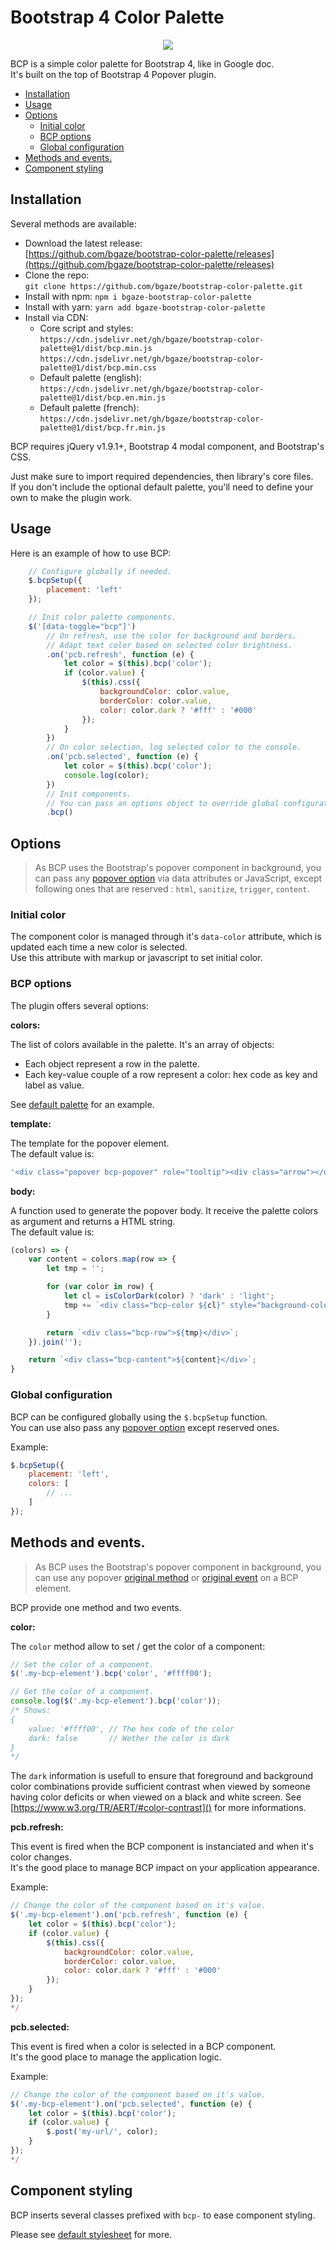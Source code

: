 # Bootstrap 4 Color Palette <!-- omit in toc -->

<p align="center">
    <img src="bcp.gif">
</p>

BCP is a simple color palette for Bootstrap 4, like in Google doc.  
It's built on the top of Bootstrap 4 Popover plugin.

- [Installation](#installation)
- [Usage](#usage)
- [Options](#options)
  - [Initial color](#initial-color)
  - [BCP options](#bcp-options)
  - [Global configuration](#global-configuration)
- [Methods and events.](#methods-and-events)
- [Component styling](#component-styling)

## Installation

Several methods are available:

*   Download the latest release:  
[https://github.com/bgaze/bootstrap-color-palette/releases](https://github.com/bgaze/bootstrap-color-palette/releases)
*   Clone the repo:  
`git clone https://github.com/bgaze/bootstrap-color-palette.git`
*   Install with npm:
`npm i bgaze-bootstrap-color-palette`
*   Install with yarn:
`yarn add bgaze-bootstrap-color-palette`
*   Install via CDN: 
    *   Core script and styles:  
`https://cdn.jsdelivr.net/gh/bgaze/bootstrap-color-palette@1/dist/bcp.min.js`  
`https://cdn.jsdelivr.net/gh/bgaze/bootstrap-color-palette@1/dist/bcp.min.css`
    *   Default palette (english):  
`https://cdn.jsdelivr.net/gh/bgaze/bootstrap-color-palette@1/dist/bcp.en.min.js`
    *   Default palette (french):  
`https://cdn.jsdelivr.net/gh/bgaze/bootstrap-color-palette@1/dist/bcp.fr.min.js`

BCP requires jQuery v1.9.1+, Bootstrap 4 modal component, and Bootstrap's CSS.

Just make sure to import required dependencies, then library's core files.  
If you don't include the optional default palette, you'll need to define your own to make the plugin work.

## Usage

Here is an example of how to use BCP:

```javascript
    // Configure globally if needed.
    $.bcpSetup({
        placement: 'left'
    });

    // Init color palette components.
    $('[data-toggle="bcp"]')
        // On refresh, use the color for background and borders.
        // Adapt text color based on selected color brightness.
        .on('pcb.refresh', function (e) {
            let color = $(this).bcp('color');
            if (color.value) {
                $(this).css({
                    backgroundColor: color.value,
                    borderColor: color.value,
                    color: color.dark ? '#fff' : '#000'
                });
            }
        })
        // On color selection, log selected color to the console.
        .on('pcb.selected', function (e) {
            let color = $(this).bcp('color');
            console.log(color);
        })
        // Init components.
        // You can pass an options object to override global configuration.
        .bcp()
```

## Options

> As BCP uses the Bootstrap's popover component in background, you can pass any [popover option](https://getbootstrap.com/docs/4.3/components/popovers/#options) 
> via data attributes or JavaScript, except following ones that are reserved : `html`, `sanitize`, `trigger`, `content`.

### Initial color

The component color is managed through it's `data-color` attribute, which is updated each time a new color is selected.  
Use this attribute with markup or javascript to set initial color.

### BCP options

The plugin offers several options:

**colors:**

The list of colors available in the palette. It's an array of objects: 

+ Each object represent a row in the palette.
+ Each key-value couple of a row represent a color: hex code as key and label as value.

See [default palette](./src/bcp.en.js) for an example.

**template:**

The template for the popover element.  
The default value is:

```javascript
'<div class="popover bcp-popover" role="tooltip"><div class="arrow"></div><h3 class="popover-header"></h3><div class="popover-body"></div></div>'
```

**body:**

A function used to generate the popover body. It receive the palette colors as argument and returns a HTML string.  
The default value is:

```javascript
(colors) => {
    var content = colors.map(row => {
        let tmp = '';

        for (var color in row) {
            let cl = isColorDark(color) ? 'dark' : 'light';
            tmp += `<div class="bcp-color ${cl}" style="background-color: ${color};" data-color="${color}" title="${row[color]}"></div>`;
        }

        return `<div class="bcp-row">${tmp}</div>`;
    }).join('');

    return `<div class="bcp-content">${content}</div>`;
}
```

### Global configuration

BCP can be configured globally using the `$.bcpSetup` function.  
You can use also pass any [popover option](https://getbootstrap.com/docs/4.3/components/popovers/#options) except reserved ones.

Example:

```javascript
$.bcpSetup({
    placement: 'left',
    colors: [
        // ...
    ]
});
```

## Methods and events.

> As BCP uses the Bootstrap's popover component in background, you can use any popover [original method](https://getbootstrap.com/docs/4.3/components/popovers/#methods) 
> or [original event](https://getbootstrap.com/docs/4.3/components/popovers/#events) on a BCP element.

BCP provide one method and two events.

**color:**

The `color` method allow to set / get the color of a component:

```javascript
// Set the color of a component.
$('.my-bcp-element').bcp('color', '#ffff00');

// Get the color of a component.
console.log($('.my-bcp-element').bcp('color'));
/* Shows:
{
    value: '#ffff00', // The hex code of the color
    dark: false       // Wether the color is dark
}
*/
```

The `dark` information is usefull to ensure that foreground and background color combinations provide sufficient contrast when viewed by someone having color deficits or when viewed on a black and white screen.
See [https://www.w3.org/TR/AERT/#color-contrast]() for more informations.

**pcb.refresh:**

This event is fired when the BCP component is instanciated and when it's color changes.  
It's the good place to manage BCP impact on your application appearance.

Example:

```javascript
// Change the color of the component based on it's value.
$('.my-bcp-element').on('pcb.refresh', function (e) {
    let color = $(this).bcp('color');
    if (color.value) {
        $(this).css({
            backgroundColor: color.value,
            borderColor: color.value,
            color: color.dark ? '#fff' : '#000'
        });
    }
});
*/
```

**pcb.selected:**

This event is fired when a color is selected in a BCP component.  
It's the good place to manage the application logic.

Example:

```javascript
// Change the color of the component based on it's value.
$('.my-bcp-element').on('pcb.selected', function (e) {
    let color = $(this).bcp('color');
    if (color.value) {
        $.post('my-url/', color);
    }
});
*/
```

## Component styling

BCP inserts several classes prefixed with `bcp-` to ease component styling.

Please see [default stylesheet](./src/bcp.scss) for more.